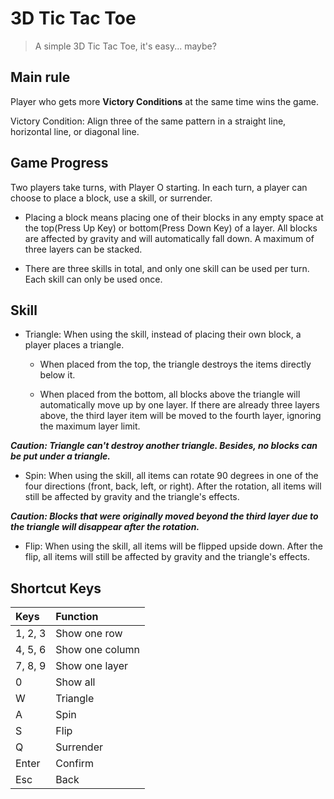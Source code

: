 3D Tic Tac Toe
===

>A simple 3D Tic Tac Toe, it's easy... maybe?

Main rule
---

Player who gets more **Victory Conditions**  at the same time wins the game.

Victory Condition: Align three of the same pattern in a straight line, horizontal line, or diagonal line.

Game Progress
---

Two players take turns, with Player O starting. In each turn, a player can choose to place a block, use a skill, or surrender.

- Placing a block means placing one of their blocks in any empty space at the top(Press Up Key) or bottom(Press Down Key) of a layer. All blocks are affected by gravity and will automatically fall down. A maximum of three layers can be stacked.

- There are three skills in total, and only one skill can be used per turn. Each skill can only be used once.

Skill
---

- Triangle:
When using the skill, instead of placing their own block, a player places a triangle.

  - When placed from the top, the triangle destroys the items directly below it.

  - When placed from the bottom, all blocks above the triangle will automatically move up by one layer. If there are already three layers above, the third layer item will be moved to the fourth layer, ignoring the maximum layer limit.

***Caution: Triangle can't destroy another triangle. Besides, no blocks can be put under a triangle.***

- Spin:
When using the skill, all items can rotate 90 degrees in one of the four directions (front, back, left, or right). After the rotation, all items will still be affected by gravity and the triangle's effects.

***Caution: Blocks that were originally moved beyond the third layer due to the triangle will disappear after the rotation.***

- Flip:
When using the skill, all items will be flipped upside down. After the flip, all items will still be affected by gravity and the triangle's effects.

Shortcut Keys
---

| Keys | Function |
| :-- | :-- |
| 1, 2, 3 | Show one row |
| 4, 5, 6 | Show one column |
| 7, 8, 9 | Show one layer |
| 0 | Show all |
| W | Triangle |
| A | Spin |
| S | Flip |
| Q | Surrender |
| Enter | Confirm |
| Esc | Back |

